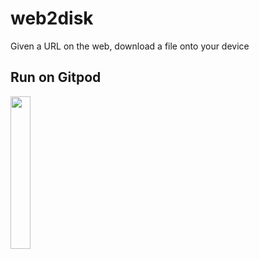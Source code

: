 # web2disk
Given a URL on the web, download a file onto your device

## Run on Gitpod
<a href=https://gitpod.io/#https://github.com/DrSparky-2007/web2disk>
<img src=https://gitpod.io/images/gitpod.svg width=25%/>
</a>